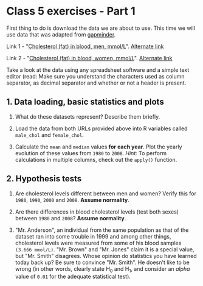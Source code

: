 # Class 5 exercises - Part 1 

First thing to do is download the data we are about to use. This time we will use data that was adapted from [gapminder](http://www.gapminder.org/data/).

Link 1 - "[Cholesterol (fat) in blood, men, mmol/L](https://gitlab.com/StuntsPT/bp2023/-/raw/master/docs/classes/exercises/TC_male.csv)". [Alternate link](https://github.com/StuntsPT/bp2022/raw/master/docs/classes/exercises/TC_male.csv)

Link 2 - "[Cholesterol (fat) in blood, women, mmol/L](https://gitlab.com/StuntsPT/bp2023/-/raw/master/docs/classes/exercises/TC_female.csv)". [Alternate link](https://github.com/StuntsPT/bp2022/raw/master/docs/classes/exercises/TC_female.csv)

Take a look at the data using any spreadsheet software and a simple text editor (read: Make sure you understand the characters used as column separator, as decimal separator and whether or not a header is present.

## 1. Data loading, basic statistics and plots

1. What do these datasets represent? Describe them briefly.

2. Load the data from both URLs provided above into R variables called `male_chol` and `female_chol`.

3. Calculate the `mean` and `median` values **for each year**. Plot the yearly evolution of these values from `1980` to `2008`. *Hint:* To perform calculations in multiple columns, check out the `apply()` function.

## 2. Hypothesis tests

1. Are cholesterol levels different between men and women? Verify this for `1980`, `1990`, `2000` and `2008`. **Assume normality**.

2. Are there differences in blood cholesterol levels (test both sexes) between `1980` and `2008`? **Assume normality**.

3. "Mr. Anderson", an individual from the same population as that of the dataset ran into some trouble in 1999 and among other things, cholesterol levels were measured from some of his blood samples `(3.666 mmol/L)`. "Mr. Brown" and "Mr. Jones" claim it is a special value, but "Mr. Smith" disagrees. Whose opinion do statistics you have learned today back up? Be sure to convince "Mr. Smith". He doesn't like to be wrong (in other words, clearly state H<sub>0</sub> and H<sub>1</sub>, and consider an *alpha* value of `0.01` for the adequate statistical test).
